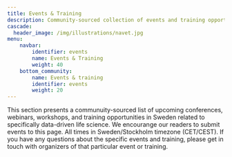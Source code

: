 ```yaml
---
title: Events & Training
description: Community-sourced collection of events and training opportunities relevant for data-driven life science research.
cascade:
  header_image: /img/illustrations/navet.jpg
menu:
    navbar:
        identifier: events
        name: Events & Training
        weight: 40
    bottom_community:
        name: Events & training
        identifier: events
        weight: 20
---
```


This section presents a communuity-sourced list of upcoming conferences, webinars, workshops, and training opportunities in Sweden related to specifically data-driven life science. We encourange our readers to submit events to this page. All times in Sweden/Stockholm timezone (CET/CEST). If you have any questions about the specific events and training, please get in touch with organizers of that particular event or training.
